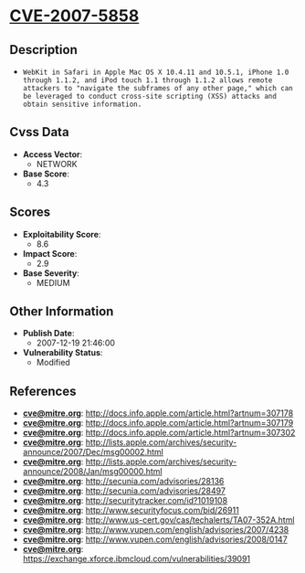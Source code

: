 
# [CVE-2007-5858](http://docs.info.apple.com/article.html?artnum=307178)

## Description

- `WebKit in Safari in Apple Mac OS X 10.4.11 and 10.5.1, iPhone 1.0 through 1.1.2, and iPod touch 1.1 through 1.1.2 allows remote attackers to "navigate the subframes of any other page," which can be leveraged to conduct cross-site scripting (XSS) attacks and obtain sensitive information.`

## Cvss Data

- **Access Vector**:
  - NETWORK
- **Base Score**:
  - 4.3

## Scores

- **Exploitability Score**:
  - 8.6
- **Impact Score**:
  - 2.9
- **Base Severity**:
  - MEDIUM

## Other Information

- **Publish Date**:
  - 2007-12-19 21:46:00
- **Vulnerability Status**:
  - Modified

## References

- **cve@mitre.org**: http://docs.info.apple.com/article.html?artnum=307178
- **cve@mitre.org**: http://docs.info.apple.com/article.html?artnum=307179
- **cve@mitre.org**: http://docs.info.apple.com/article.html?artnum=307302
- **cve@mitre.org**: http://lists.apple.com/archives/security-announce/2007/Dec/msg00002.html
- **cve@mitre.org**: http://lists.apple.com/archives/security-announce/2008/Jan/msg00000.html
- **cve@mitre.org**: http://secunia.com/advisories/28136
- **cve@mitre.org**: http://secunia.com/advisories/28497
- **cve@mitre.org**: http://securitytracker.com/id?1019108
- **cve@mitre.org**: http://www.securityfocus.com/bid/26911
- **cve@mitre.org**: http://www.us-cert.gov/cas/techalerts/TA07-352A.html
- **cve@mitre.org**: http://www.vupen.com/english/advisories/2007/4238
- **cve@mitre.org**: http://www.vupen.com/english/advisories/2008/0147
- **cve@mitre.org**: https://exchange.xforce.ibmcloud.com/vulnerabilities/39091
